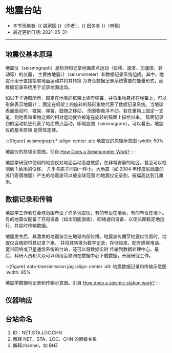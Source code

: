 # 地震台站

- 本节贡献者: {{ 姚家园 }}（作者）、{{ 田冬冬 }}（审稿）
- 最近更新日期: 2021-05-31

---

## 地震仪基本原理

地震仪（seismograph）是检测和记录地面质点运动（位移、速度、加速度、转动等）的仪器，
主要由地震计（seismometer）和数据记录系统组成。其中，地震计用于直接拾取地面运动并将其转换
为符合数据记录系统需要的能量形式，而数据记录系统用于记录地面运动。

如以下卡通图所示，固定在地表的框架上挂有弹簧，并将重物悬挂在弹簧上，可以形象表示地震计；
固定在框架上的旋转的鼓形象地代表了数据记录系统。当地球表面振动时，框架、弹簧、鼓随之移动，
而重物悬浮不动。若在重物上固定一支笔，则地表和重物之间的相对运动就会被笔在旋转的鼓面上描绘出来，
鼓面记录到的运动轨迹代表了地面质点运动，即地震图（seismogram）。可以看出，地震仪的基本原理
是惯性定律。

:::{figure} seismograph.*
:align: center
:alt: 地震仪的原理示意图
:width: 50%

地震仪的原理示意图。引自
[How Does a Seismometer Work?](https://www.iris.edu/hq/inclass/fact-sheet/how_does_a_seismometer_work)
:::

地震学研究中使用的地震仪对地面运动高度敏感，在非常安静的地区，甚至可以检测到 1 纳米的位移，
几乎与原子间距一样小。大地震（如 2004 年印度尼西亚的苏门答腊地震）产生的地震波可以被全球范围
的地震仪记录到，振幅高达到几厘米。

## 数据记录和传输

地震学工作者在全球范围布设了许多地震仪，有的布设在地表，有的布设在地下。
有的地震仪配备了充电设备（如太阳能面板）、网络通讯设备，以便长期稳定地运行，并实时传输数据。

地震发生后，其激发的地震波会在地球内部传播。地震波传播至地震仪位置时，地震仪会随即将其记录下来，
并将其转换为数字记录，存储起来。配有蜂窝电话、宽带网络或卫星通信系统的台站，还可以将数据实时
传输到数据处理中心。最后，科研人员和大众可以利用互联网在数据中心下载数据，开展研究工作。

:::{figure} data-transimission.jpg
:align: center
:alt: 地震数据记录和传输示意图
:width: 95%

地震学数据地记录和传输示意图。引自
[How does a seismic station work?](http://www.usarray.org/public/about/how#anchor1)
:::

## 仪器响应

## 台站命名

1. ID：NET.STA.LOC.CHN
2. 解释 NET、STA、LOC、CHN 的层级关系
3. 解释channel，如 BHZ
